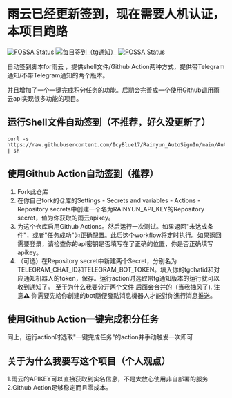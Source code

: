 # 雨云已经更新签到，现在需要人机认证，本项目跑路
[![FOSSA Status](https://app.fossa.com/api/projects/git%2Bgithub.com%2FIcyBlue17%2FRainyun_AutoSignIn.svg?type=shield)](https://app.fossa.com/projects/git%2Bgithub.com%2FIcyBlue17%2FRainyun_AutoSignIn?ref=badge_shield) [![每日签到（tg通知）](https://github.com/IcyBlue17/rainyun_autosignin/actions/workflows/signin-with-tg.yaml/badge.svg)](https://github.com/IcyBlue17/rainyun_autosignin/actions/workflows/signin-with-tg.yaml)
[![FOSSA Status](https://app.fossa.com/api/projects/git%2Bgithub.com%2FIcyBlue17%2FRainyun_AutoSignIn.svg?type=shield&issueType=security)](https://app.fossa.com/projects/git%2Bgithub.com%2FIcyBlue17%2FRainyun_AutoSignIn?ref=badge_shield&issueType=security)

自动签到脚本for雨云 ，提供shell文件/Github Action两种方式，提供带Telegram通知/不带Telegram通知的两个版本。  

并且增加了一个一键完成积分任务的功能。后期会完善成一个使用Github调用雨云api实现很多功能的项目。  


## 运行Shell文件自动签到（不推荐，好久没更新了）

```shell
curl -s https://raw.githubusercontent.com/IcyBlue17/Rainyun_AutoSignIn/main/AutoSignin.sh | sh
```
## 使用Github Action自动签到（推荐）  
1. Fork此仓库
2. 在你自己fork的仓库的Settings - Secrets and variables - Actions - Repository secrets中创建一个名为RAINYUN_API_KEY的Repository secret，值为你获取的雨云apikey。
3. 为这个仓库启用Github Actions。然后运行一次测试。如果返回"未达成条件"，或者"任务成功"为正确配置。此后这个workflow将定时执行。如果返回需要登录，请检查你的api密钥是否填写在了正确的位置，你是否正确填写apikey。 
4. （可选）在Repository secret中新建两个Secret，分别名为TELEGRAM_CHAT_ID和TELEGRAM_BOT_TOKEN。填入你的tgchatid和对应通知机器人的token，保存。运行action时选取带tg通知版本的运行就可以收到通知了。
至于为什么我要分开两个文件 后面会合并的（当我抽风了).
注意⚠️ 你需要先給你創建的bot隨便發點消息機器人才能對你進行消息推送。



## 使用Github Action一键完成积分任务  

同上，运行action时选取"一键完成任务"的action并手动触发一次即可    

## 关于为什么我要写这个项目（个人观点）  
1.雨云的APIKEY可以直接获取到实名信息，不是太放心使用非自部署的服务  
2.Github Action足够稳定而且零成本。  





